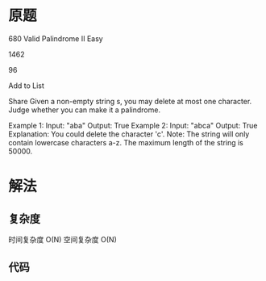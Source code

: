 # 原题
680 Valid Palindrome II
Easy

1462

96

Add to List

Share
Given a non-empty string s, you may delete at most one character. Judge whether you can make it a palindrome.

Example 1:
Input: "aba"
Output: True
Example 2:
Input: "abca"
Output: True
Explanation: You could delete the character 'c'.
Note:
The string will only contain lowercase characters a-z. The maximum length of the string is 50000.
# 解法

## 复杂度
时间复杂度 O(N)
空间复杂度 O(N)


## 代码
```Java

```
